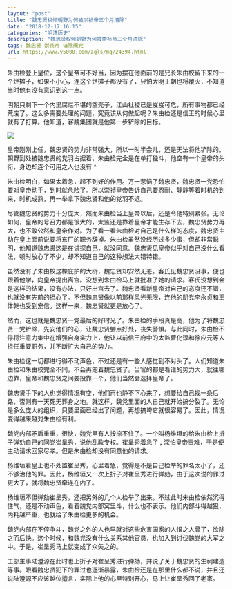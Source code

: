 ```yaml
---
layout: "post"
title: "魏忠贤权倾朝野为何被崇祯帝三个月清除"
date: "2018-12-17 16:15"
categories: "明清历史"
description: "魏忠贤权倾朝野为何被崇祯帝三个月清除"
tags: 魏忠贤 崇祯帝 请除阉党
url: https://www.y5000.com/zgls/mq/24394.html
---
```






朱由检登上皇位，这个皇帝可不好当，因为摆在他面前的是兄长朱由校留下来的一个烂摊子，如果不小心，连这个烂摊子都没有了，只怕大明王朝也将覆灭，不知道当时他有没有意识到这一点。

明朝只剩下一个内里腐烂不堪的空壳子，江山社稷已是岌岌可危，所有事物都已经荒废了。这么多需要处理的问题，究竟该从何做起呢？朱由检还是信王的时候心里就有了打算。他知道，客魏集团就是他第一步铲除的目标。

![](https://img.y5000.com/uploads/allimg/170727/12-1FHG62209459.jpg)

皇帝刚刚上任，魏忠贤的势力非常强大，所以一时半会儿，还是无法将他铲除的。朝野到处被魏忠贤的党羽占据着，朱由检完全是在单打独斗，他空有一个皇帝的头衔，身边却连个可用之人也没有
**^**

朱由检明白，如果太着急，起不到好的作用。万一惹恼了魏忠贤，魏忠贤一党恐怕要对皇帝动手，到时就危险了。所以崇祯皇帝告诉自己要忍耐、静静等着时机的到来，时机成熟，再一举拿下魏忠贤和他的党羽不迟。

尽管魏忠贤的势力十分庞大，然而朱由检当上皇帝以后，还是令他特别紧张。无论如何，皇帝的号召力都是很大的，太监还是靠着皇帝才能生存下去，魏忠贤势力再大，也不敢公然和皇帝作对。为了看一看朱由检对自己是什么样的态度，魏忠贤主动在皇上面前说要将东厂的职务辞掉。朱由检虽然没经历过多少事，但却非常聪明，他知道魏忠贤这是在试探自己，就没同意。魏忠贤见皇帝似乎对自己没什么看法，顿时放心了不少，却不知道自己的这种想法大错特错。

虽然没有了朱由校这棵庇护的大树，魏忠贤却安然无恙。客氏见魏忠贤没事，便也跟着他学，向皇帝提出离宫。没想到朱由检马上就批准了她的请求。客氏没想到会是这样的结果，没有办法，只好出宫去了。魏忠贤看新皇帝对自己的态度还不错，也就没有先前的担心了。不但魏忠贤像以前那样风光无限，连他的朋党李永贞和王体乾也受到宠信。这样一来，魏忠贤就更是放心了。

然而，这也就是魏忠贤一党最后的好时光了。朱由检的手段真是高，他为了将魏忠贤一党铲除，先安他们的心，让魏忠贤尝点好处，丧失警惧。与此同时，朱由检不停将注意力集中在增强自身实力上，他让以前信王府中的太监曹化淳和徐应元等人担任重要职务，并不断扩大自己的势力。

朱由检这一切都进行得不动声色，不过还是有一些人感觉到不对头了。人们知道朱由检和朱由校完全不同，不会再宠着魏忠贤了。当官的都是看谁的势力大，就往哪边靠，皇帝和魏忠贤之间要投靠一个，他们当然会选择皇帝了。

魏忠贤手下的人也觉得情况有变，他们再也静不下心来了，想要给自己找一条后路，否则有一天死无葬身之地。就这样，魏党里面的人自己就开始搞分裂了。无论是多么庞大的组织，只要里面已经出了问题，再想搞垮它就很容易了。因此，情况变得越来越对朱由检有利。

魏党内部矛盾重重，很快，魏党里有人按捺不住了。一个叫杨维垣的给朱由检上折子弹劾自己的同党崔呈秀，说他乱政专权。崔呈秀着急了 **,**
深怕皇帝责难，于是便主动请求回家尽孝。但是朱由检却没有同意他的请求。

杨维垣看皇上也不处置崔呈秀，心里着急，觉得是不是自己检举的罪名太小了，还不够治他的罪。因此，杨维垣又一次上折子对崔呈秀进行弹劾，由于这次说的罪过更大了，就将魏忠贤牵连在内了。

杨维垣不但弹劾崔呈秀，还把另外的几个人检举了出来。不过此时朱由检依然沉得住气，还是不动声色，看着魏党内部窝里斗，什么也不表示。他们内部斗得越狠，内耗越严重，也就给了朱由检更多的机会。

魏党内部在不停争斗，魏党之外的人也早就对这些危害国家的人恨之人骨了，欲除之而后快。这个时候，和魏党没有什么关系其他官员，也加入到讨伐魏党的大军之中。于是，崔呈秀马上就变成了众矢之的。

工部主事陆澄源在此时也上折子对崔呈秀进行弹劾，并说了关于魏忠贤的生祠建造等事。眼看魏忠贤犯下的罪过也逐渐暴露，朱由检还是在那里什么都不说，并且还说陆澄源不应该越位擅言，实际上他的心里特别开心，马上让崔呈秀回了老家。
